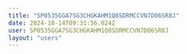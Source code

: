 ```yaml
---
title: "SP0535GGA7SG3CHGKAHM1Q8SDRMCCVN7D06SR8J"
date: 2024-10-14T09:31:56.024Z
user: SP0535GGA7SG3CHGKAHM1Q8SDRMCCVN7D06SR8J
layout: "users"
---
```

    